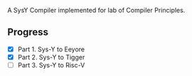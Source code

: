 A SysY Compiler implemented for lab of Compiler Principles.

## Progress
+ [x] Part 1. Sys-Y to Eeyore
+ [x] Part 2. Sys-Y to Tigger
+ [ ] Part 3. Sys-Y to Risc-V